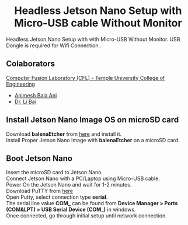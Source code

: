 <p align="center">
  <h1 align="center">Headless Jetson Nano Setup with Micro-USB cable Without Monitor</h1>
</p>

Headless Jetson Nano Setup with with Micro-USB Without Monitor. USB Dongle is required for Wifi Connection .

## Colaborators
[Computer Fusion Laboratory (CFL) - Temple University College of Engineering](https://sites.temple.edu/cflab/people/)
* [Animesh Bala Ani](https://animeshani.com/)
* [Dr. Li Bai](https://engineering.temple.edu/about/faculty-staff/li-bai-lbai)

## Install Jetson Nano Image OS on microSD card
Download **balenaEtcher** from [here](https://www.balena.io/etcher/) and install it.</br>
Install Proper Jetson Nano Image with **balenaEtcher** on a microSD card.</br>

## Boot Jetson Nano
Insert the microSD card to Jetson Nano.</br>
Connect Jetson Nano with a PC/Laptop using Micro-USB cable.</br>
Power On the Jetson Nano and wait for 1-2 minutes.</br>
Download PuTTY from [here](https://www.putty.org/)<br/>
Open Putty, select connection type **serial**.<br/>
The serial line value **COM_** can be found from **Device Manager > Ports (COM&LPT) > USB Serial Device (COM_)** in windows.</br>
Once connected, go through initial setup until network connection.</br>
